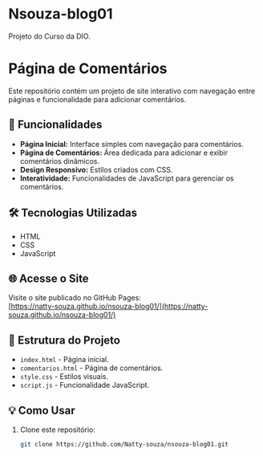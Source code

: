 # Nsouza-blog01
Projeto do Curso da DIO. 

# Página de Comentários

Este repositório contém um projeto de site interativo com navegação entre páginas e funcionalidade para adicionar comentários.

## 🚀 Funcionalidades

- **Página Inicial:** Interface simples com navegação para comentários.
- **Página de Comentários:** Área dedicada para adicionar e exibir comentários dinâmicos.
- **Design Responsivo:** Estilos criados com CSS.
- **Interatividade:** Funcionalidades de JavaScript para gerenciar os comentários.

## 🛠️ Tecnologias Utilizadas

- HTML
- CSS
- JavaScript

## 🌐 Acesse o Site

Visite o site publicado no GitHub Pages:  
[https://natty-souza.github.io/nsouza-blog01/](https://natty-souza.github.io/nsouza-blog01/)

## 📂 Estrutura do Projeto

- `index.html` - Página inicial.
- `comentarios.html` - Página de comentários.
- `style.css` - Estilos visuais.
- `script.js` - Funcionalidade JavaScript.

## 💡 Como Usar

1. Clone este repositório:
   ```bash
   git clone https://github.com/Natty-souza/nsouza-blog01.git
